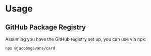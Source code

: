 # Usage

## GitHub Package Registry
Assuming you have the GitHub registry set up, you can use via npx:
```
npx @jacobmgevans/card
```
